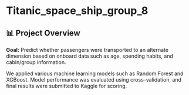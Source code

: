 # Titanic_space_ship_group_8
## 📊 Project Overview

**Goal:** Predict whether passengers were transported to an alternate dimension based on onboard data such as age, spending habits, and cabin/group information.

We applied various machine learning models such as Random Forest and XGBoost. Model performance was evaluated using cross-validation, and final results were submitted to Kaggle for scoring.
